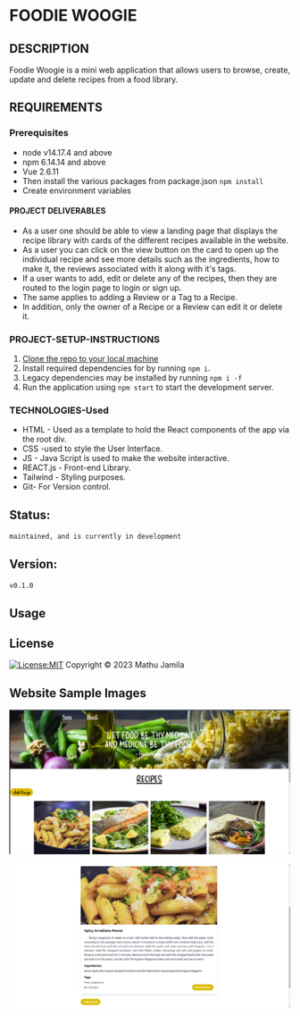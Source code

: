FOODIE WOOGIE
==========================

## DESCRIPTION
Foodie Woogie is a mini web application that allows users to browse, create, update and delete recipes from a food library.

## REQUIREMENTS
### Prerequisites
* node v14.17.4 and above
* npm 6.14.14 and above
* Vue 2.6.11
* Then install the various packages from package.json `npm install`
* Create environment variables

#### PROJECT DELIVERABLES
* As a user one should be able to view a landing page that displays the recipe library with cards of the different recipes available in the website.
* As a user you can click on the view button on the card to open up the individual recipe and see more details such as the ingredients, how to make it, the reviews associated with it along with it's tags.
* If a user wants to add, edit or delete any of the recipes, then they are routed to the login page to login or sign up.
* The same applies to adding a Review or a Tag to a Recipe.
* In addition, only the owner of a Recipe or a Review can edit it or delete it. 

### PROJECT-SETUP-INSTRUCTIONS
1. [Clone the repo to your local machine](https://github.com/jamnjeri/phase-4-final-project-frontend)
2. Install required dependencies for by running `npm i`.
3. Legacy dependencies may be installed by running `npm i -f`
4. Run the application using  `npm start` to start the development server.

### TECHNOLOGIES-Used
- HTML - Used as a template to hold the React components of the app via the root div. <br/>
- CSS -used to style the User Interface. <br/>
- JS - Java Script is used to make the website interactive. <br/>
- REACT.js - Front-end Library. <br/>
- ​Tailwind - Styling purposes. <br/>
- Git- For Version control.

## Status:
    maintained, and is currently in development

## Version:
    v0.1.0
    
## Usage

## License

[![License:MIT](https://img.shields.io/badge/License-MIT-yellow.svg)](https://opensource.org/licenses/MIT)
Copyright © 2023 Mathu Jamila


## Website Sample Images
![Home Page](Home.png)


![Recipe Page](Recipe.png)
